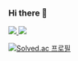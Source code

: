 ### Hi there 👋
<a href = "https://baseballgrammer.tistory.com/">
<img src="https://img.shields.io/badge/tistory-000000?style=for-the-badge&logo=tistory&logoColor=white">
</a>
<a href = "https://www.instagram.com/jhdaimma/">
<img src="https://img.shields.io/badge/instagram-#E4405F?style=for-the-badge&logo=instagram&logoColor=white">
</a>


[![Solved.ac
프로필](http://mazassumnida.wtf/api/v2/generate_badge?boj=leejoonh8406)](https://solved.ac/leejoonh8406)



<!--
**dlwnsgud8406/dlwnsgud8406** is a ✨ _special_ ✨ repository because its `README.md` (this file) appears on your GitHub profile.

Here are some ideas to get you started:

- 🔭 I’m currently working on ...
- 🌱 I’m currently learning ...
- 👯 I’m looking to collaborate on ...
- 🤔 I’m looking for help with ...
- 💬 Ask me about ...
- 📫 How to reach me: ...
- 😄 Pronouns: ...
- ⚡ Fun fact: ...
-->

